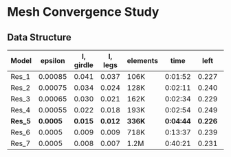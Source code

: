 # Mesh Convergence Study

## Data Structure

<div align="center">

| Model | epsilon | l, girdle| l, legs |elements| time | left | right | both | % Left | % Right | % Both|
| --- | --- | --- | --- |--- |--- | --- | --- | --- |--- |--- |--- |
|Res_1 | 0.00085 | 0.041 | 0.037 | 106K |0:01:52 | 0.227 | 0.217 | 0.222 |1.77|10.60|6.31|
|Res_2 | 0.00075 | 0.034 | 0.024 | 128K |0:02:11 | 0.240 | 0.228 | 0.234 |3.75|5.26|0.85|
|Res_3 | 0.00065 | 0.030 | 0.021 | 162K| 0:02:34 | 0.229 | 0.255 | 0.242 |0.88|5.88|2.48|
|Res_4 | 0.00055 | 0.022 | 0.018 | 193K| 0:02:54 | 0.249 | 0.255 | 0.252 |7.23|5.88|6.35|
|**Res_5**|**0.0005**|**0.015**|**0.012**|**336K**|**0:04:44**|**0.226**|**0.235**|**0.230**|**2.21**|**2.13**|**2.61**|
|Res_6 | 0.0005 | 0.009 | 0.009 |718K|0:13:37 | 0.239 | 0.234 | 0.236 |1.28|2.56|0|
|Res_7 | 0.0005 | 0.008 | 0.007 |1.2M|0:40:21 | 0.231 | 0.240 | 0.236 |0|0|0|

</div>

<!-- <div align="center">

| Model | elapsed time | left | right | both |Left percentage of change|Right percentage of change|Both percentage of change both|
| --- | --- | --- | --- |--- |--- |--- |--- |
|Res_1 | 0:01:52 | 0.227 | 0.217 | 0.222 |1.77|10.60|6.31|
|Res_2 | 0:02:11 | 0.240 | 0.228 | 0.234 |3.75|5.26|0.85|
|Res_3 | 0:02:34 | 0.229 | 0.255 | 0.242 |0.88|5.88|2.48|
|Res_4 | 0:02:54 | 0.249 | 0.255 | 0.252 |7.23|5.88|6.35|
|Res_5 | 0:04:44 | 0.226 | 0.235 | 0.230 |2.21|2.13|2.61|
|Res_6 | 0:13:37 | 0.239 | 0.234 | 0.236 |1.28|2.56|0|
|Res_7 | 0:40:21 | 0.231 | 0.240 | 0.236 |0|0|0|

</div>
 -->
 
